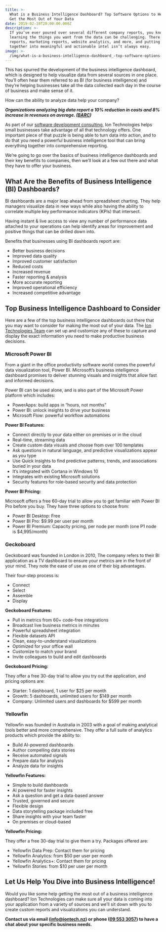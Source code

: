 ```yaml
---
title: >-
  What is a Business Intelligence Dashboard? Top Software Options to Help You
  Get the Most Out of Your Data
date: 2019-02-10T20:00:00.000Z
description: >-
  If you’ve ever poured over several different company reports, you know that
  learning the things you want from the data can be challenging. There are sales
  reports, marketing reports, website analytics, and more, and putting all those
  together into meaningful and actionable intel isn’t always easy.
image: >-
  /img/what-is-a-business-intelligence-dashboard_-top-software-options-to-help-you-get-the-most-out-of-your-data.png
---
```

This has spurred the development of the business intelligence dashboard, which is designed to help visualize data from several sources in one place. You’ll often hear them referred to as BI (for business intelligence) and they’re helping businesses take all the data collected each day in the course of business and make sense of it.

How can the ability to analyze data help your company?

<strong><em>Organizations analyzing big data report a 10% reduction in costs and 8% increase in revenues on average. (<a href="http://barc-research.com/big-data-analysis-shown-to-increase-revenues-and-reduce-costs/">BARC</a>)</em></strong>

As part of our <a href="https://www.iontech.nz/">software development consulting</a>, Ion Technologies helps small businesses take advantage of all that technology offers. One important piece of that puzzle is being able to turn data into action, and to do that you need a powerful business intelligence tool that can bring everything together into comprehensive reporting.

We’re going to go over the basics of business intelligence dashboards and their key benefits to companies, then we’ll look at a few out there and what they have to offer your business.

## What Are the Benefits of Business Intelligence (BI) Dashboards?

BI dashboards are a major leap ahead from spreadsheet charting. They help managers visualize data in new ways while also having the ability to correlate multiple key performance indicators (KPIs) that intersect.

Having instant & live access to view any number of performance data attached to your operations can help identify areas for improvement and positive things that can be drilled down into.

Benefits that businesses using BI dashboards report are:
<ul>
 	<li>Better business decisions</li>
 	<li>Improved data quality</li>
 	<li>Improved customer satisfaction</li>
 	<li>Reduced costs</li>
 	<li>Increased revenue</li>
 	<li>Faster reporting & analysis</li>
 	<li>More accurate reporting</li>
 	<li>Improved operational efficiency</li>
 	<li>Increased competitive advantage</li>
</ul>

## Top Business Intelligence Dashboard to Consider

Here are a few of the top business intelligence dashboards out there that you may want to consider for making the most out of your data. The <a href="https://www.iontech.nz/about-us">Ion Technologies Team</a> can set up and customize any of these to capture and display the exact information you need to make productive business decisions.

### Microsoft Power BI

From a giant in the office productivity software world comes the powerful data visualization tool, Power BI. Microsoft’s business intelligence dashboard promises to deliver stunning visuals and insights that allow fast and informed decisions.

Power BI can be used alone, and is also part of the Microsoft Power platform which includes:
<ul>
 	<li>PowerApps: build apps in “hours, not months”</li>
 	<li>Power BI: unlock insights to drive your business</li>
 	<li>Microsoft Flow: powerful workflow automations</li>
</ul>
<strong>Power BI Features:</strong>
<ul>
 	<li>Connect directly to your data either on premises or in the cloud</li>
 	<li>Real-time, streaming data</li>
 	<li>Create custom data visuals and choose from over 100 templates</li>
 	<li>Ask questions in natural language, and predictive visualizations appear as you type</li>
 	<li>Use Quick Insights to find predictive patterns, trends, and associations buried in your data</li>
 	<li>It’s integrated with Cortana in Windows 10</li>
 	<li>Integrates with existing Microsoft solutions</li>
 	<li>Security features for role-based security and data protection</li>
</ul>

<strong>Power BI Pricing:</strong>

Microsoft offers a free 60-day trial to allow you to get familiar with Power BI Pro before you buy. They have three options to choose from:
<ul>
 	<li>Power BI Desktop: Free</li>
 	<li>Power BI Pro: $9.99 per user per month</li>
 	<li>Power BI Premium: Capacity pricing, per node per month (one P1 node is $4,995/month)</li>
</ul>

### Geckoboard

Geckoboard was founded in London in 2010, The company refers to their BI application as a TV dashboard to ensure your metrics are in the front of your mind. They note the ease of use as one of their big advantages.

Their four-step process is:
<ul>
 	<li>Connect</li>
 	<li>Select</li>
 	<li>Assemble</li>
 	<li>Display</li>
</ul>
<strong>Geckoboard Features: </strong>
<ul>
 	<li>Pull in metrics from 60+ code-free integrations</li>
 	<li>Broadcast live business metrics in minutes</li>
 	<li>Powerful spreadsheet integration</li>
 	<li>Flexible datasets API</li>
 	<li>Clean, easy-to-understand visualizations</li>
 	<li>Optimized for your office wall</li>
 	<li>Customize to match your brand</li>
 	<li>Invite colleagues to build and edit dashboards</li>
</ul>
<strong>Geckoboard Pricing:</strong>

They offer a free 30-day trial to allow you try out the application, and pricing options are:
<ul>
 	<li>Starter: 1 dashboard, 1 user for $25 per month</li>
 	<li>Growth: 5 dashboards, unlimited users for $149 per month</li>
 	<li>Company: Unlimited users and dashboards for $599 per month</li>
</ul>

### Yellowfin
Yellowfin was founded in Australia in 2003 with a goal of making analytical tools better and more comprehensive. They offer a full suite of analytics products which provide the ability to:
<ul>
 	<li>Build AI-powered dashboards</li>
 	<li>Author compelling data stories</li>
 	<li>Receive automated signals</li>
 	<li>Prepare data for analysis</li>
 	<li>Analyze data for insights</li>
</ul>
<strong>Yellowfin Features:</strong>
<ul>
 	<li>Simple to build dashboards</li>
 	<li>AI powered for faster insights</li>
 	<li>Ask a question and get a data-based answer</li>
 	<li>Trusted, governed and secure</li>
 	<li>Flexible design</li>
 	<li>Data storytelling package included free</li>
 	<li>Share insights with your team faster</li>
 	<li>On premises or cloud-based</li>
</ul>
<strong>Yellowfin Pricing:</strong>

They offer a free 30-day trial to give them a try. Packages offered are:
<ul>
 	<li>Yellowfin Data Prep: Contact them for pricing</li>
 	<li>Yellowfin Analytics: from $50 per user per month</li>
 	<li>Yellowfin Analytics+: Contact them for pricing</li>
 	<li>Yellowfin Stories: from $10 per user per month</li>
</ul>

## Let Us Help You Dive into Business Intelligence!

Would you like some help getting the most out of a business intelligence dashboard? Ion Technologies can make sure all your data is coming into your application from a variety of sources and we’ll sit down with you to create custom reports and visualizations you can understand.

<strong>Contact us via email (<a href="mailto:info@iontech.nz">info@iontech.nz</a>) or phone (<a href="tel:+6495533057">09 553 3057</a>) to have a chat about your specific business needs.</strong>
